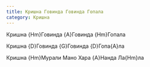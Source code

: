 ```yaml
---
title: Кришна Говинда Говинда Гопала
category: Кришна
---
```

Кришна {Hm}Говинда {A}Говинда {Hm}Гопала

Кришна {D}Говинда {G}Говинда {D}Гопа{A}ла

Кришна {Hm}Мурали Мано Хара {A}Нанда Ла{Hm}ла
